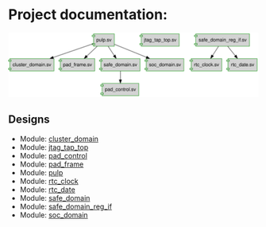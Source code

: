 # Project documentation: 
![system](./doc_internal/dependency_graph.svg "System")
## Designs

- Module: [cluster_domain ](./doc_internal/cluster_domain.md)
- Module: [jtag_tap_top ](./doc_internal/jtag_tap_top.md)
- Module: [pad_control ](./doc_internal/pad_control.md)
- Module: [pad_frame ](./doc_internal/pad_frame.md)
- Module: [pulp ](./doc_internal/pulp.md)
- Module: [rtc_clock ](./doc_internal/rtc_clock.md)
- Module: [rtc_date ](./doc_internal/rtc_date.md)
- Module: [safe_domain ](./doc_internal/safe_domain.md)
- Module: [safe_domain_reg_if ](./doc_internal/safe_domain_reg_if.md)
- Module: [soc_domain ](./doc_internal/soc_domain.md)

